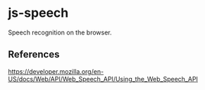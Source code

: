 # js-speech

Speech recognition on the browser.

## References

https://developer.mozilla.org/en-US/docs/Web/API/Web_Speech_API/Using_the_Web_Speech_API
